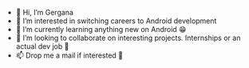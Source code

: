 - 👋 Hi, I’m Gergana
- 👀 I’m interested in switching careers to Android development
- 🌱 I’m currently learning anything new on Android 😁
- 💞️ I’m looking to collaborate on interesting projects. Internships or an actual dev job 🙂
- 📫 Drop me a mail if interested 💫

<!---
GerganaT/GerganaT is a ✨ special ✨ repository because its `README.md` (this file) appears on your GitHub profile.
You can click the Preview link to take a look at your changes.
--->
